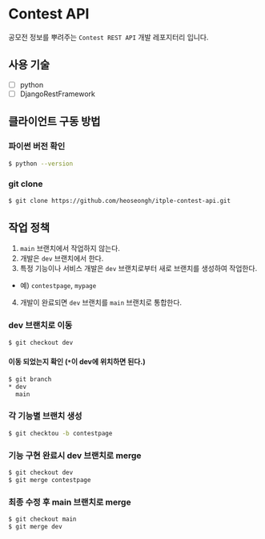 # Contest API

공모전 정보를 뿌려주는 `Contest REST API` 개발 레포지터리 입니다.

## 사용 기술

- [ ] python
- [ ] DjangoRestFramework

## 클라이언트 구동 방법

### 파이썬 버전 확인

```bash
$ python --version
```

### git clone

```bash
$ git clone https://github.com/heoseongh/itple-contest-api.git
```

## 작업 정책

1. `main` 브랜치에서 작업하지 않는다.
2. 개발은 `dev` 브랜치에서 한다.
3. 특정 기능이나 서비스 개발은 `dev` 브랜치로부터 새로 브랜치를 생성하여 작업한다.

- 예) `contestpage`, `mypage`

4. 개발이 완료되면 `dev` 브랜치를 `main` 브랜치로 통합한다.

### dev 브랜치로 이동

```bash
$ git checkout dev
```

#### 이동 되었는지 확인 (`*`이 dev에 위치하면 된다.)

```bash
$ git branch
* dev
  main
```

### 각 기능별 브랜치 생성

```bash
$ git checktou -b contestpage
```

### 기능 구현 완료시 dev 브랜치로 merge

```bash
$ git checkout dev
$ git merge contestpage
```

### 최종 수정 후 main 브랜치로 merge

```bash
$ git checkout main
$ git merge dev
```
